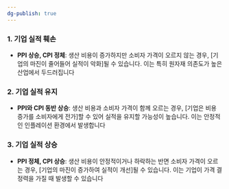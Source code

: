 ```yaml
---
dg-publish: true
---
```



### 1. 기업 실적 훼손

- **PPI 상승, CPI 정체**: 생산 비용이 증가하지만 소비자 가격이 오르지 않는 경우, [기업의 마진이 줄어들어 실적이 악화]될 수 있습니다. 이는 특히 원자재 의존도가 높은 산업에서 두드러집니다

### 2. 기업 실적 유지

- **PPI와 CPI 동반 상승**: 생산 비용과 소비자 가격이 함께 오르는 경우, [기업은 비용 증가를 소비자에게 전가]할 수 있어 실적을 유지할 가능성이 높습니다. 이는 안정적인 인플레이션 환경에서 발생합니다

### 3. 기업 실적 상승

- **PPI 정체, CPI 상승**: 생산 비용이 안정적이거나 하락하는 반면 소비자 가격이 오르는 경우, [기업의 마진이 증가하여 실적이 개선]될 수 있습니다. 이는 기업이 가격 결정력을 가질 때 발생할 수 있습니다